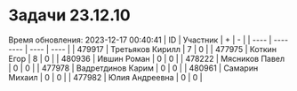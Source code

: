 # Задачи 23.12.10
Время обновления: 2023-12-17 00:40:41
| ID   | Участник | +    | -    |
| ---- | -------- | ---- | ---- |
| 479917 | Третьяков Кирилл | 7 | 0 |
| 477975 | Коткин Егор | 8 | 0 |
| 480936 | Ившин Роман | 0 | 0 |
| 478222 | Мясников Павел | 0 | 0 |
| 477978 | Вадретдинов Карим | 0 | 0 |
| 480961 | Самарин Михаил | 0 | 0 |
| 477982 | Юлия Андреевна | 0 | 0 |
